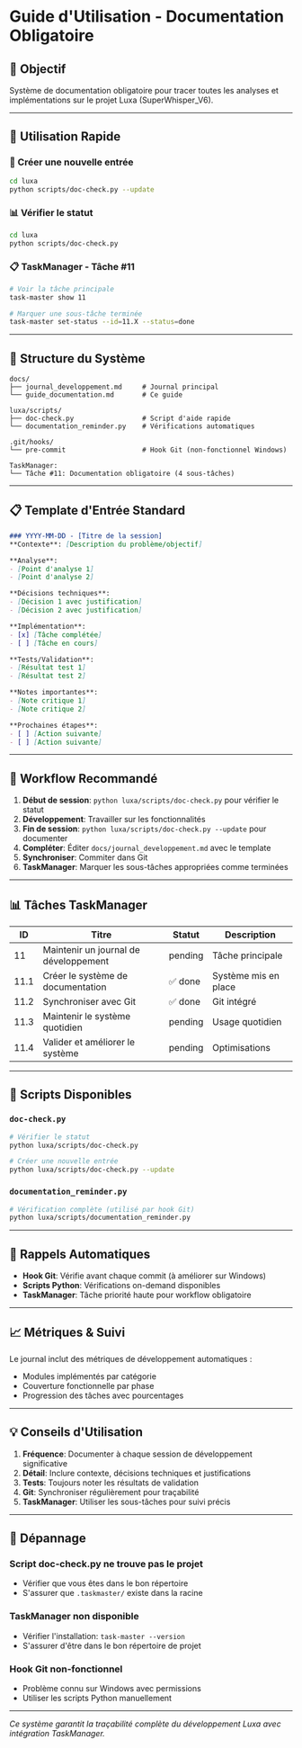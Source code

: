 # Guide d'Utilisation - Documentation Obligatoire

## 🎯 Objectif
Système de documentation obligatoire pour tracer toutes les analyses et implémentations sur le projet Luxa (SuperWhisper_V6).

---

## 🚀 Utilisation Rapide

### 📝 Créer une nouvelle entrée
```bash
cd luxa
python scripts/doc-check.py --update
```

### 📊 Vérifier le statut
```bash
cd luxa  
python scripts/doc-check.py
```

### 📋 TaskManager - Tâche #11
```bash
# Voir la tâche principale
task-master show 11

# Marquer une sous-tâche terminée
task-master set-status --id=11.X --status=done
```

---

## 📁 Structure du Système

```
docs/
├── journal_developpement.md     # Journal principal
└── guide_documentation.md       # Ce guide

luxa/scripts/
├── doc-check.py                 # Script d'aide rapide
└── documentation_reminder.py    # Vérifications automatiques

.git/hooks/
└── pre-commit                   # Hook Git (non-fonctionnel Windows)

TaskManager:
└── Tâche #11: Documentation obligatoire (4 sous-tâches)
```

---

## 📋 Template d'Entrée Standard

```markdown
### YYYY-MM-DD - [Titre de la session]
**Contexte**: [Description du problème/objectif]

**Analyse**:
- [Point d'analyse 1]
- [Point d'analyse 2]

**Décisions techniques**:
- [Décision 1 avec justification]
- [Décision 2 avec justification]

**Implémentation**:
- [x] [Tâche complétée]
- [ ] [Tâche en cours]

**Tests/Validation**:
- [Résultat test 1]
- [Résultat test 2]

**Notes importantes**:
- [Note critique 1]
- [Note critique 2]

**Prochaines étapes**:
- [ ] [Action suivante]
- [ ] [Action suivante]
```

---

## 🔄 Workflow Recommandé

1. **Début de session**: `python luxa/scripts/doc-check.py` pour vérifier le statut
2. **Développement**: Travailler sur les fonctionnalités
3. **Fin de session**: `python luxa/scripts/doc-check.py --update` pour documenter
4. **Compléter**: Éditer `docs/journal_developpement.md` avec le template
5. **Synchroniser**: Commiter dans Git
6. **TaskManager**: Marquer les sous-tâches appropriées comme terminées

---

## 📊 Tâches TaskManager

| ID   | Titre                                      | Statut   | Description |
|------|--------------------------------------------| ---------|-------------|
| 11   | Maintenir un journal de développement     | pending  | Tâche principale |
| 11.1 | Créer le système de documentation         | ✅ done  | Système mis en place |
| 11.2 | Synchroniser avec Git                     | ✅ done  | Git intégré |
| 11.3 | Maintenir le système quotidien            | pending  | Usage quotidien |
| 11.4 | Valider et améliorer le système           | pending  | Optimisations |

---

## 🔧 Scripts Disponibles

### `doc-check.py`
```bash
# Vérifier le statut
python luxa/scripts/doc-check.py

# Créer une nouvelle entrée
python luxa/scripts/doc-check.py --update
```

### `documentation_reminder.py`
```bash
# Vérification complète (utilisé par hook Git)
python luxa/scripts/documentation_reminder.py
```

---

## 🚨 Rappels Automatiques

- **Hook Git**: Vérifie avant chaque commit (à améliorer sur Windows)
- **Scripts Python**: Vérifications on-demand disponibles
- **TaskManager**: Tâche priorité haute pour workflow obligatoire

---

## 📈 Métriques & Suivi

Le journal inclut des métriques de développement automatiques :
- Modules implémentés par catégorie
- Couverture fonctionnelle par phase
- Progression des tâches avec pourcentages

---

## 💡 Conseils d'Utilisation

1. **Fréquence**: Documenter à chaque session de développement significative
2. **Détail**: Inclure contexte, décisions techniques et justifications
3. **Tests**: Toujours noter les résultats de validation
4. **Git**: Synchroniser régulièrement pour traçabilité
5. **TaskManager**: Utiliser les sous-tâches pour suivi précis

---

## 🐛 Dépannage

### Script doc-check.py ne trouve pas le projet
- Vérifier que vous êtes dans le bon répertoire
- S'assurer que `.taskmaster/` existe dans la racine

### TaskManager non disponible  
- Vérifier l'installation: `task-master --version`
- S'assurer d'être dans le bon répertoire de projet

### Hook Git non-fonctionnel
- Problème connu sur Windows avec permissions
- Utiliser les scripts Python manuellement

---

*Ce système garantit la traçabilité complète du développement Luxa avec intégration TaskManager.* 